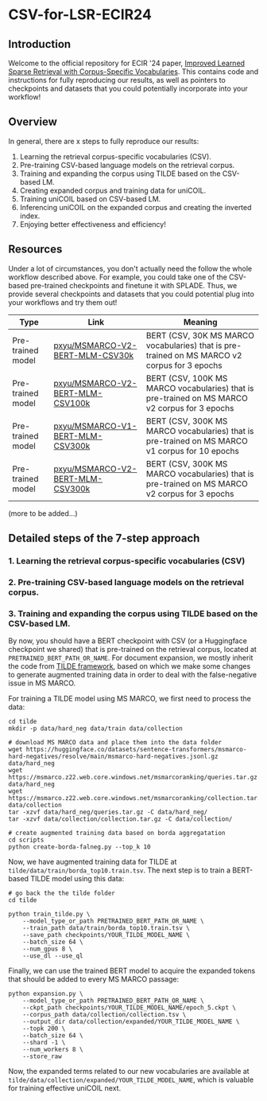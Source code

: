 # CSV-for-LSR-ECIR24

## Introduction

Welcome to the official repository for ECIR '24 paper, [Improved Learned Sparse Retrieval with Corpus-Specific Vocabularies](https://arxiv.org/abs/2401.06703). This contains code and instructions for fully reproducing our results, as well as pointers to checkpoints and datasets that you could potentially incorporate into your workflow!

## Overview

In general, there are x steps to fully reproduce our results:

1. Learning the retrieval corpus-specific vocabularies (CSV).
2. Pre-training CSV-based language models on the retrieval corpus.
3. Training and expanding the corpus using TILDE based on the CSV-based LM.
4. Creating expanded corpus and training data for uniCOIL.
5. Training uniCOIL based on CSV-based LM.
6. Inferencing uniCOIL on the expanded corpus and creating the inverted index.
7. Enjoying better effectiveness and efficiency!

## Resources

Under a lot of circumstances, you don't actually need the follow the whole workflow described above. For example, you could take one of the CSV-based pre-trained checkpoints and finetune it with SPLADE. Thus, we provide several checkpoints and datasets that you could potential plug into your workflows and try them out!

| Type | Link | Meaning |
| ---- | ---- | ------- |
| Pre-trained model | [pxyu/MSMARCO-V2-BERT-MLM-CSV30k](https://huggingface.co/pxyu/MSMARCO-V2-BERT-MLM-CSV30k) | BERT (CSV, 30K MS MARCO vocabularies) that is pre-trained on MS MARCO v2 corpus for 3 epochs |
| Pre-trained model | [pxyu/MSMARCO-V2-BERT-MLM-CSV100k](https://huggingface.co/pxyu/MSMARCO-V2-BERT-MLM-CSV30k) | BERT (CSV, 100K MS MARCO vocabularies) that is pre-trained on MS MARCO v2 corpus for 3 epochs |
| Pre-trained model | [pxyu/MSMARCO-V1-BERT-MLM-CSV300k](https://huggingface.co/pxyu/MSMARCO-V1-BERT-MLM-CSV30k) | BERT (CSV, 300K MS MARCO vocabularies) that is pre-trained on MS MARCO v1 corpus for 10 epochs |
| Pre-trained model | [pxyu/MSMARCO-V2-BERT-MLM-CSV300k](https://huggingface.co/pxyu/MSMARCO-V2-BERT-MLM-CSV30k) | BERT (CSV, 300K MS MARCO vocabularies) that is pre-trained on MS MARCO v2 corpus for 3 epochs |

(more to be added...)

## Detailed steps of the 7-step approach

### 1. Learning the retrieval corpus-specific vocabularies (CSV)

### 2. Pre-training CSV-based language models on the retrieval corpus.

### 3. Training and expanding the corpus using TILDE based on the CSV-based LM.

By now, you should have a BERT checkpoint with CSV (or a Huggingface checkpoint we shared) that is pre-trained on the retrieval corpus, located at `PRETRAINED_BERT_PATH_OR_NAME`. For document expansion, we mostly inherit the code from [TILDE framework](https://github.com/ielab/TILDE), based on which we make some changes to generate augmented training data in order to deal with the false-negative issue in MS MARCO.

For training a TILDE model using MS MARCO, we first need to process the data:

```shell
cd tilde
mkdir -p data/hard_neg data/train data/collection

# download MS MARCO data and place them into the data folder
wget https://huggingface.co/datasets/sentence-transformers/msmarco-hard-negatives/resolve/main/msmarco-hard-negatives.jsonl.gz data/hard_neg
wget https://msmarco.z22.web.core.windows.net/msmarcoranking/queries.tar.gz data/hard_neg
wget https://msmarco.z22.web.core.windows.net/msmarcoranking/collection.tar.gz data/collection
tar -xzvf data/hard_neg/queries.tar.gz -C data/hard_neg/
tar -xzvf data/collection/collection.tar.gz -C data/collection/

# create augmented training data based on borda aggregatation
cd scripts
python create-borda-falneg.py --top_k 10
```

Now, we have augmented training data for TILDE at `tilde/data/train/borda_top10.train.tsv`. The next step is to train a BERT-based TILDE model using this data:

```shell
# go back the the tilde folder
cd tilde

python train_tilde.py \
    --model_type_or_path PRETRAINED_BERT_PATH_OR_NAME \
    --train_path data/train/borda_top10.train.tsv \
    --save_path checkpoints/YOUR_TILDE_MODEL_NAME \
    --batch_size 64 \
    --num_gpus 8 \
    --use_dl --use_ql
```

Finally, we can use the trained BERT model to acquire the expanded tokens that should be added to every MS MARCO passage:

```shell
python expansion.py \
    --model_type_or_path PRETRAINED_BERT_PATH_OR_NAME \
    --ckpt_path checkpoints/YOUR_TILDE_MODEL_NAME/epoch_5.ckpt \
    --corpus_path data/collection/collection.tsv \
    --output_dir data/collection/expanded/YOUR_TILDE_MODEL_NAME \
    --topk 200 \
    --batch_size 64 \
    --shard -1 \
    --num_workers 8 \
    --store_raw
```

Now, the expanded terms related to our new vocabularies are available at `tilde/data/collection/expanded/YOUR_TILDE_MODEL_NAME`, which is valuable for training effective uniCOIL next.



